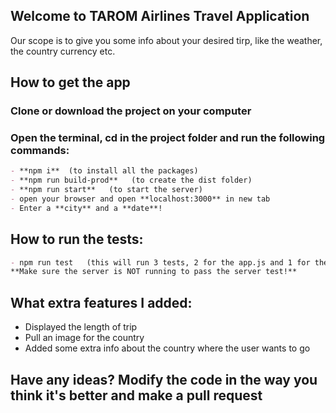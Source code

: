 ## Welcome to TAROM Airlines Travel Application

Our scope is to give you some info about your desired tirp, like the weather, the country currency etc.

## How to get the app

### Clone or download the project on your computer
### Open the terminal, cd in the project folder and run the following commands: 

```markdown
- **npm i**  (to install all the packages)
- **npm run build-prod**   (to create the dist folder)
- **npm run start**   (to start the server)
- open your browser and open **localhost:3000** in new tab
- Enter a **city** and a **date**!
```

## How to run the tests:

```markdown
- npm run test   (this will run 3 tests, 2 for the app.js and 1 for the server.js)
**Make sure the server is NOT running to pass the server test!**
```

## What extra features I added:

- Displayed the length of trip
- Pull an image for the country
- Added some extra info about the country where the user wants to go

## Have any ideas? Modify the code in the way you think it's better and make a pull request


